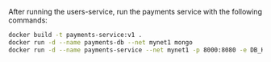 After running the users-service, run the payments service with the following commands:

```bash
docker build -t payments-service:v1 .
docker run -d --name payments-db --net mynet1 mongo
docker run -d --name payments-service --net mynet1 -p 8000:8080 -e DB_HOST="mongodb://payments-db" -e USERS_SERVICE=users-service:8080 payments-service:v1
```
